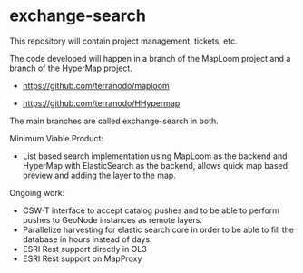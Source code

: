 # exchange-search
This repository will contain project management, tickets, etc.

The code developed will happen in a branch of the MapLoom project and a branch of the HyperMap project.

 * https://github.com/terranodo/maploom

 * https://github.com/terranodo/HHypermap

The main branches are called exchange-search in both.

Minimum Viable Product:

 - List based search implementation using MapLoom as the backend and HyperMap with ElasticSearch as the backend, allows quick map based preview and adding the layer to the map.

Ongoing work:
 - CSW-T interface to accept catalog pushes and to be able to perform pushes to GeoNode instances as remote layers.
 - Parallelize harvesting for elastic search core in order to be able to fill the database in hours instead of days.
 - ESRI Rest support directly in OL3
 - ESRI Rest support on MapProxy
